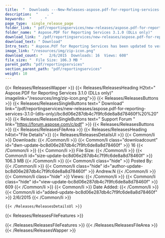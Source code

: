 ```yaml
---
title:  "  Downloads ---New-Releases-aspose.pdf-for-reporting-services-3.1.0-(dlls-only) . " 
description:  "    . " 
keywords:  "    . " 
page_type:  single_release_page
folder_link: " pdf/reportingservices/new-releases/aspose.pdf-for-reporting-services-3.1.0-(dlls-only)/"
folder_name: " Aspose.PDF for Reporting Services 3.1.0 (DLLs only)"
download_link: " /pdf/reportingservices/new-releases/aspose.pdf-for-reporting-services-3.1.0-(dlls-only)/bc8d06e287db4c7f9fc6de8a8d78460f"
download_text: " Download"
Intro_text: " Aspose.Pdf for Reporting Services has been updated to version 3.1.0 and we are p..."
image_link: "/resources/img/zip-icon.png"
download_count: "   2/6/2015  Downloads: 16  Views: 608"
file_size: "  File Size: 106.3 MB "
parent_path: "pdf/reportingservices"
section_parent_path: "pdf/reportingservices"
weight: 10 
---
```


{{< Releases/ReleasesWapper >}}
  {{< Releases/ReleasesHeading H2txt=" Aspose.PDF for Reporting Services 3.1.0 (DLLs only)" imagelink="/resources/img/zip-icon.png">}}
  {{< Releases/ReleasesButtons >}}
    {{< Releases/ReleasesSingleButtons text=" Download" link="/pdf/reportingservices/new-releases/aspose.pdf-for-reporting-services-3.1.0-(dlls-only)/bc8d06e287db4c7f9fc6de8a8d78460f%20%20" >}}
    {{< Releases/ReleasesSingleButtons text=" Support Forum " link="https://forum.aspose.com/c/pdf" >}}
  {{< Releases/ReleasesButtons >}}
  {{< Releases/ReleasesFileArea >}}
    {{< Releases/ReleasesHeading h4txt="File Details">}}
    {{< Releases/ReleasesDetailsUl >}}
            {{< Common/li  >}} Downloads: {{< /Common/li >}} 
      {{< Common/li class="downloadcount" id="dwn-update-bc8d06e287db4c7f9fc6de8a8d78460f" >}} 16 {{< /Common/li >}} 
      {{< Common/li  >}} File Size: {{< /Common/li >}} 
      {{< Common/li id="size-update-bc8d06e287db4c7f9fc6de8a8d78460f" >}} 106.3 MB {{< /Common/li >}} 
      {{< Common/li  class="hide" >}} Posted By: {{< /Common/li >}} 
      {{< Common/li class="hide" id="author-update-bc8d06e287db4c7f9fc6de8a8d78460f" >}} Andrew.N {{< /Common/li >}} 
      {{< Common/li class="hide"  >}} Views: {{< /Common/li >}} 
      {{< Common/li class="hide" id="view-update-bc8d06e287db4c7f9fc6de8a8d78460f" >}} 609 {{< /Common/li >}} 
      {{< Common/li  >}} Date Added: {{< /Common/li >}} 
      {{< Common/li id="added-update-bc8d06e287db4c7f9fc6de8a8d78460f" >}} 2/6/2015 {{< /Common/li >}} 

    {{< /Releases/ReleasesDetailsUl >}}

  {{< Releases/ReleasesFileFeatures >}}
      
  {{< /Releases/ReleasesFileFeatures >}}
 {{< /Releases/ReleasesFileArea >}}
{{< /Releases/ReleasesWapper >}}


